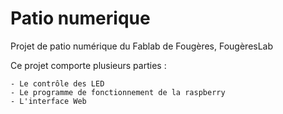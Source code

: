 # Patio numerique
Projet de patio numérique du Fablab de Fougères, FougèresLab

Ce projet comporte plusieurs parties :

	- Le contrôle des LED
	- Le programme de fonctionnement de la raspberry
	- L'interface Web
